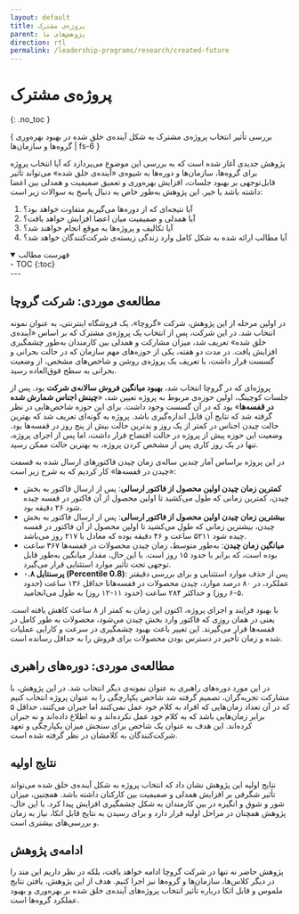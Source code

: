 ```yaml
---
layout: default
title: پروژه‌ی مشترک
parent: پژوهش‌های ما
direction: rtl
permalink: /leadership-programs/research/created-future
---
```


# پروژه‌ی مشترک
{: .no_toc }

{ بررسی تأثیر انتخاب پروژه‌ی مشترک به شکل آینده‌ی خلق شده در بهبود بهره‌وری گروه‌ها و سازمان‌ها | fs-6 }

پژوهش جدیدی آغاز شده است که به بررسی این موضوع می‌پردازد که آیا انتخاب پروژه برای گروه‌ها، سازمان‌ها و دوره‌ها به شیوه‌ی «آینده‌ی خلق شده» می‌تواند تأثیر قابل‌توجهی بر بهبود جلسات، افزایش بهره‌وری و تعمیق صمیمیت و همدلی بین اعضا داشته باشد یا خیر. این پژوهش به‌طور خاص به دنبال پاسخ به سوالات زیر است:

1. آیا نتیجه‌ای که از دوره‌ها می‌گیریم متفاوت خواهد بود؟
2. آیا همدلی و صمیمیت میان اعضا افزایش خواهد یافت؟
3. آیا تکالیف و پروژه‌ها به موقع انجام خواهند شد؟
4. آیا مطالب ارائه شده به شکل کامل وارد زندگی زیسته‌ی شرکت‌کنندگان خواهد شد؟

<details open markdown="block">
  <summary>فهرست مطالب</summary>
  - TOC
  {:toc}
</details>
---

## مطالعه‌ی موردی: شرکت گروچا
در اولین مرحله از این پژوهش، شرکت «گروچا»، یک فروشگاه اینترنتی، به عنوان نمونه انتخاب شد. در این شرکت، پس از انتخاب یک پروژه‌ی مشترک که بر اساس «آینده‌ی خلق شده» تعریف شد، میزان مشارکت و همدلی بین کارمندان به‌طور چشمگیری افزایش یافت. در مدت دو هفته، یکی از حوزه‌های مهم سازمان که در حالت بحرانی و گسست قرار داشت، با تعریف یک پروژه‌ی روشن و شاخص‌های مشخص، از وضعیت بحرانی به سطح فوق‌العاده رسید.

پروژه‌ای که در گروچا انتخاب شد، **بهبود میانگین فروش سالانه‌ی شرکت** بود. پس از جلسات کوچینگ، اولین حوزه‌ی مربوط به پروژه تعیین شد، «**چینش اجناس شمارش شده در قفسه‌ها**» بود که در آن گسست وجود داشت. برای این حوزه شاخص‌هایی در نظر گرفته شد که نتایج آن قابل اندازه‌گیری باشد. پروژه به گونه‌ای تعریف شد که بهترین حالت چیدن اجناس در کمتر از یک روز و بدترین حالت بیش از پنج روز در قفسه‌ها بود. وضعیت این حوزه پیش از پروژه در حالت افتضاح قرار داشت، اما پس از اجرای پروژه، تنها در یک روز کاری پس از مشخص کردن پروژه، به بهترین حالت ممکن رسید.

در این پروژه براساس آمار چندین ساله‌ی زمان چیدن فاکتورهای ارسال شده به قسمت «چیدن در قفسه‌ها» کار کردیم که به شرح زیر است:

- **کمترین زمان چیدن اولین محصول از فاکتور ارسالی**: پس از ارسال فاکتور به بخش چیدن، کمترین زمانی که طول می‌کشید تا اولین محصول از آن فاکتور در قفسه چیده شود ۲۶ دقیقه بود.
- **بیشترین زمان چیدن اولین محصول از فاکتور ارسالی**: پس از ارسال فاکتور به بخش چیدن، بیشترین زمانی که طول می‌کشید تا اولین محصول از آن فاکتور در قفسه چیده شود ۵۲۱۱ ساعت و ۴۶ دقیقه بوده که معادل با ۲۱۷ روز می‌باشد.
- **میانگین زمان چیدن**: به‌طور متوسط، زمان چیدن محصولات در قفسه‌ها ۳۶۷ ساعت بوده است، که برابر با حدود ۱۵ روز است. با این حال، مقدار میانگین به‌طور قابل توجهی تحت تأثیر موارد استثنایی قرار می‌گیرد.
- **پرسنتایل ۰.۸ (Percentile 0.8)**: پس از حذف موارد استثنایی و برای بررسی دقیقتر عملکرد، در ۸۰ درصد موارد، چیدن محصولات در قفسه‌هاتا حداقل ۱۳۶ ساعت (حدود ۵-۶ روز) و حداکثر ۲۸۴ ساعت (حدود ۱۱-۱۲ روز) به طول می‌انجامید.

با بهبود فرایند و اجرای پروژه، اکنون این زمان به کمتر از ۸ ساعت کاهش یافته است. یعنی در همان روزی که فاکتور وارد بخش چیدن می‌شود، محصولات به طور کامل در قفسه‌ها قرار می‌گیرند. این تغییر باعث بهبود چشمگیری در سرعت و کارایی عملیات شده و زمان تأخیر در دسترس بودن محصولات برای فروش را به حداقل رسانده است.

## مطالعه‌ی موردی: دوره‌های راهبری
در این مورد دوره‌های راهبری به عنوان نمونه‌ی دیگر انتخاب شد. در این پژوهش، با مشارکت تجربه‌گران، تصمیم گرفته شد شاخص یکپارچگی را به عنوان پروژه انتخاب کنیم که در آن تعداد زمان‌هایی که افراد به کلام خود عمل نمی‌کنند اما جبران می‌کنند، حداقل ۵ برابر زمان‌هایی باشد که به کلام خود عمل نکرده‌اند و نه اطلاع داده‌اند و نه جبران کرده‌اند. این هدف به عنوان یک شاخص برای سنجش میزان یکپارچگی و تعهد شرکت‌کنندگان به کلامشان در نظر گرفته شده است.

## نتایج اولیه
نتایج اولیه این پژوهش نشان داد که انتخاب پروژه به شکل آینده‌ی خلق شده می‌تواند تأثیر شگرفی بر افزایش همدلی و صمیمیت بین کارکنان داشته باشد. همچنین، میزان شور و شوق و انگیزه در بین کارمندان به شکل چشمگیری افزایش پیدا کرد. با این حال، پژوهش همچنان در مراحل اولیه قرار دارد و برای رسیدن به نتایج قابل اتکا، نیاز به زمان و بررسی‌های بیشتری است.

## ادامه‌ی پژوهش
پژوهش حاضر نه تنها در شرکت گروچا ادامه خواهد یافت، بلکه در نظر داریم این متد را در دیگر کلاس‌ها، سازمان‌ها و گروه‌ها نیز اجرا کنیم. هدف از این پژوهش، یافتن نتایج ملموس و قابل اتکا درباره تأثیر انتخاب پروژه‌های آینده‌ی خلق شده بر بهره‌وری و بهبود عملکرد گروه‌ها است.

